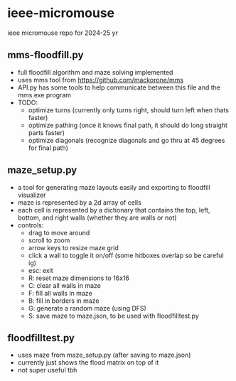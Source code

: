 # ieee-micromouse
ieee micromouse repo for 2024-25 yr

## mms-floodfill.py
- full floodfill algorithm and maze solving implemented
- uses mms tool from https://github.com/mackorone/mms
- API.py has some tools to help communicate between this file and the mms.exe program
- TODO:
	- optimize turns (currently only turns right, should turn left when thats faster)
	- optimize pathing (once it knows final path, it should do long straight parts faster)
	- optimize diagonals (recognize diagonals and go thru at 45 degrees for final path)

## maze_setup.py
- a tool for generating maze layouts easily and exporting to floodfill visualizer
- maze is represented by a 2d array of cells
- each cell is represented by a dictionary that contains the top, left, bottom, and right walls (whether they are walls or not)
- controls:
	- drag to move around
	- scroll to zoom
	- arrow keys to resize maze grid
	- click a wall to toggle it on/off (some hitboxes overlap so be careful ig)
	- esc: exit
	- R: reset maze dimensions to 16x16
	- C: clear all walls in maze
	- F: fill all walls in maze
	- B: fill in borders in maze
	- G: generate a random maze (using DFS)
	- S: save maze to maze.json, to be used with floodfilltest.py

## floodfilltest.py
- uses maze from maze_setup.py (after saving to maze.json)
- currently just shows the flood matrix on top of it
- not super useful tbh